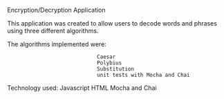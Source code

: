  Encryption/Decryption Application
 
 This application was created to allow users to decode words and phrases using three different algorithms.
 
 The algorithms implemented were:
 
                                 Caesar
                                 Polybius
                                 Substitution
                                 unit tests with Mocha and Chai
 Technology used:
                Javascript
                HTML
                Mocha and Chai
                
